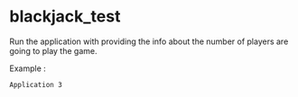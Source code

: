 # blackjack_test

Run the application with providing the info about the number of players  are going to play the game.

Example : 

`Application 3`
